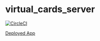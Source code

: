# virtual_cards_server

[![CircleCI](https://circleci.com/gh/mamodom/virtual_cards_server.svg?style=svg)](https://circleci.com/gh/lycan-city/virtual_cards_server)

[Deployed App](https://api.wwmoderator.com/)
